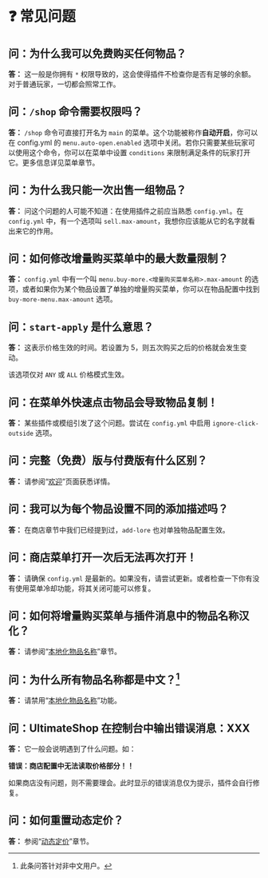# ❓ 常见问题

## 问：为什么我可以免费购买任何物品？

**答：** 这一般是你拥有 `*` 权限导致的，这会使得插件不检查你是否有足够的余额。对于普通玩家，一切都会照常工作。

## 问：`/shop` 命令需要权限吗？

**答：** `/shop` 命令可直接打开名为 `main` 的菜单。这个功能被称作**自动开启**，你可以在 config.yml 的 `menu.auto-open.enabled` 选项中关闭。若你只需要某些玩家可以使用这个命令，你可以在菜单中设置 `conditions` 来限制满足条件的玩家打开它。更多信息详见菜单章节。

## 问：为什么我只能一次出售一组物品？

**答：** 问这个问题的人可能不知道：在使用插件之前应当熟悉 `config.yml`。在 `config.yml` 中，有一个选项叫 `sell.max-amount`，我想你应该能从它的名字就看出来它的作用。

## 问：如何修改增量购买菜单中的最大数量限制？

**答：** `config.yml` 中有一个叫 `menu.buy-more.<增量购买菜单名称>.max-amount` 的选项，或者如果你为某个物品设置了单独的增量购买菜单，你可以在物品配置中找到 `buy-more-menu.max-amount` 选项。

## 问：`start-apply` 是什么意思？

**答：** 这表示价格生效的时间。若设置为 5，则五次购买之后的价格就会发生变动。

该选项仅对 `ANY` 或 `ALL` 价格模式生效。

## 问：在菜单外快速点击物品会导致物品复制！
**答：** 某些插件或模组引发了这个问题。尝试在 `config.yml` 中启用 `ignore-click-outside` 选项。 

## 问：完整（免费）版与付费版有什么区别？

**答：** 请参阅“[欢迎](welcome.md#付费版本和免费版本的区别)”页面获悉详情。

## 问：我可以为每个物品设置不同的添加描述吗？

**答：** 在商店章节中我们已经提到过，`add-lore` 也对单独物品配置生效。

## 问：商店菜单打开一次后无法再次打开！

**答：** 请确保 `config.yml` 是最新的。如果没有，请尝试更新。或者检查一下你有没有使用菜单冷却功能，将其关闭可能可以修复。

## 问：如何将增量购买菜单与插件消息中的物品名称汉化？

**答：** 请参阅“[本地化物品名称](features.localized-item-name.md)”章节。

## 问：为什么所有物品名称都是中文？[^1]

**答：** 请禁用“[本地化物品名称](features.localized-item-name.md)”功能。

## 问：UltimateShop 在控制台中输出错误消息：XXX

**答：** 它一般会说明遇到了什么问题。如：

**错误：商店配置中无法读取价格部分！！**

如果商店没有问题，则不需要理会。此时显示的错误消息仅为提示，插件会自行修复。

## 问：如何重置动态定价？

**答：** 参阅“[动态定价](dynamic-prices.dynamic-price.md)”章节。

[^1]: 此条问答针对非中文用户。